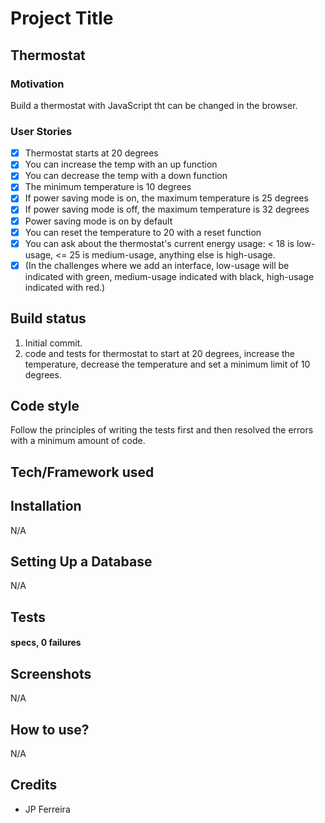 # Project Title
## Thermostat

### Motivation

Build a thermostat with JavaScript tht can be changed in the browser.

### User Stories

- [x] Thermostat starts at 20 degrees
- [x] You can increase the temp with an up function
- [x] You can decrease the temp with a down function
- [x] The minimum temperature is 10 degrees
- [x] If power saving mode is on, the maximum temperature is 25 degrees
- [x] If power saving mode is off, the maximum temperature is 32 degrees
- [x] Power saving mode is on by default
- [x] You can reset the temperature to 20 with a reset function
- [x] You can ask about the thermostat's current energy usage: < 18 is low-usage, <= 25 is medium-usage, anything else is high-usage.
- [x] (In the challenges where we add an interface, low-usage will be indicated with green, medium-usage indicated with black, high-usage indicated with red.)

## Build status

1. Initial commit.
2. code and tests for thermostat to start at 20 degrees, increase the temperature, decrease the temperature and set a minimum limit of 10 degrees.

## Code style

Follow the principles of writing the tests first and then resolved the errors with a minimum amount of code.

## Tech/Framework used



## Installation

N/A

## Setting Up a Database

N/A

## Tests

####  specs, 0 failures


## Screenshots

N/A

## How to use?

N/A

## Credits
* JP Ferreira

